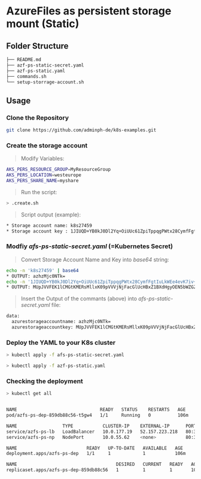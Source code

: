 # AzureFiles as persistent storage mount (Static)

## Folder Structure

```bash
├── README.md
├── azf-ps-static-secret.yaml
├── azf-ps-static.yaml
├── commands.sh
└── setup-storrage-account.sh
```

## Usage

### Clone the Repository

```bash
git clone https://github.com/adminph-de/k8s-examples.git
```

### Create the storage account

> Modify Variables:
```bash
AKS_PERS_RESOURCE_GROUP=MyResourceGroup
AKS_PERS_LOCATION=westeurope
AKS_PERS_SHARE_NAME=myshare
```

> Run the script:
```bash
> .create.sh
```

> Script output (example):
```bash
* Storage account name: k8s27459
* Storage account key : 1JIUQD+YB0kJ0Dl2Yq+OiUUc61ZpiTppqgPWtx28CymfFgtIuLkWEe4evK7iv+oP0bhEgz3D1jUPCTOALanc4SQ==
```

### Modfiy *afs-ps-static-secret.yaml* (=Kubernetes Secret)

> Convert Storage Account Name and Key into *base64* string:
```bash
echo -n 'k8s27459' | base64
* OUTPUT: azhzMjc0NTk=
echo -n '1JIUQD+YB0kJ0Dl2Yq+OiUUc61ZpiTppqgPWtx28CymfFgtIuLkWEe4evK7iv+oP0bhEgz3D1jUPCTOALanc4SQ==' | base64
* OUTPUT: MUpJVVFEK1lCMGtKMERsMllxK09pVVVjNjFacGlUcHBxZ1BXdHgyOEN5bWZGZ3RJdUxrV0VlNGV2SzdpditvUDBiaEVnejNEMWpVUENUT0FMYW5jNFNRPT0=
```

>  Insert the Output of the commants (above) into *afs-ps-static-secret.yaml* file:
```bash
data:
  azurestorageaccountname: azhzMjc0NTk=
  azurestorageaccountkey: MUpJVVFEK1lCMGtKMERsMllxK09pVVVjNjFacGlUcHBxZ1BXdHgyOEN5bWZGZ3RJdUxrV0VlNGV2SzdpditvUDBiaEVnejNEMWpVUENUT0FMYW5jNFNRPT0=
```

### Deploy the YAML to your K8s cluster

```bash
> kubectl apply -f afs-ps-static-secret.yaml
```

```bash
> kubectl apply -f azf-ps-static.yaml
```


### Checking the deployment

```bash
> kubectl get all


NAME                               READY   STATUS    RESTARTS   AGE
pod/azfs-ps-dep-859db88c56-t5gw4   1/1     Running   0          106m

NAME                 TYPE           CLUSTER-IP    EXTERNAL-IP      PORT(S)        AGE
service/azfs-ps-lb   LoadBalancer   10.0.177.19   52.157.223.218   80:31439/TCP   106m
service/azfs-ps-np   NodePort       10.0.55.62    <none>           80:30803/TCP   106m

NAME                          READY   UP-TO-DATE   AVAILABLE   AGE
deployment.apps/azfs-ps-dep   1/1     1            1           106m

NAME                                     DESIRED   CURRENT   READY   AGE
replicaset.apps/azfs-ps-dep-859db88c56   1         1         1       106m
```